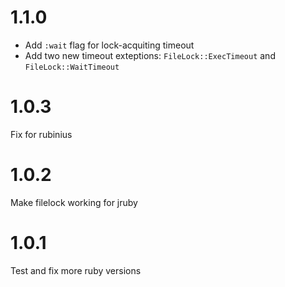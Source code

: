 # 1.1.0

- Add `:wait` flag for lock-acquiting timeout
- Add two new timeout exteptions: `FileLock::ExecTimeout` and `FileLock::WaitTimeout`

# 1.0.3

Fix for rubinius

# 1.0.2

Make filelock working for jruby

# 1.0.1

Test and fix more ruby versions
